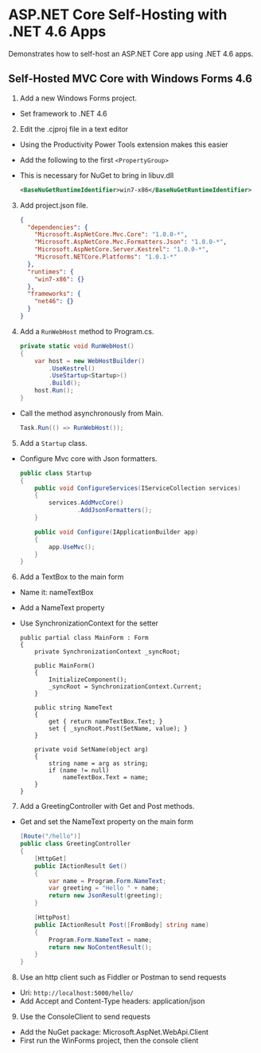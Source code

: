 # ASP.NET Core Self-Hosting with .NET 4.6 Apps

Demonstrates how to self-host an ASP.NET Core app using .NET 4.6 apps.

## Self-Hosted MVC Core with Windows Forms 4.6

1. Add a new Windows Forms project.
  - Set framework to .NET 4.6

2. Edit the .cjproj file in a text editor
  - Using the Productivity Power Tools extension makes this easier
  - Add the following to the first `<PropertyGroup>`
  - This is necessary for NuGet to bring in libuv.dll

    ```xml
    <BaseNuGetRuntimeIdentifier>win7-x86</BaseNuGetRuntimeIdentifier>
    ```

3. Add project.json file.

    ```json
    {
      "dependencies": {
        "Microsoft.AspNetCore.Mvc.Core": "1.0.0-*",
        "Microsoft.AspNetCore.Mvc.Formatters.Json": "1.0.0-*",
        "Microsoft.AspNetCore.Server.Kestrel": "1.0.0-*",
        "Microsoft.NETCore.Platforms": "1.0.1-*"
      },
      "runtimes": {
        "win7-x86": {}
      },
      "frameworks": {
        "net46": {}
      }
    }
    ```

4. Add a `RunWebHost` method to Program.cs.

    ```csharp
    private static void RunWebHost()
    {
        var host = new WebHostBuilder()
            .UseKestrel()
            .UseStartup<Startup>()
            .Build();
        host.Run();
    }
    ```

  - Call the method asynchronously from Main.

    ```csharp
    Task.Run(() => RunWebHost());
    ```

5. Add a `Startup` class.
  - Configure Mvc core with Json formatters.

    ```csharp
    public class Startup
    {
        public void ConfigureServices(IServiceCollection services)
        {
            services.AddMvcCore()
                    .AddJsonFormatters();
        }

        public void Configure(IApplicationBuilder app)
        {
            app.UseMvc();
        }
    }
    ```
6. Add a TextBox to the main form
  - Name it: nameTextBox
  - Add a NameText property
  - Use SynchronizationContext for the setter

    ```charp
    public partial class MainForm : Form
    {
        private SynchronizationContext _syncRoot;

        public MainForm()
        {
            InitializeComponent();
            _syncRoot = SynchronizationContext.Current;
        }

        public string NameText
        {
            get { return nameTextBox.Text; }
            set { _syncRoot.Post(SetName, value); }
        }

        private void SetName(object arg)
        {
            string name = arg as string;
            if (name != null)
                nameTextBox.Text = name;
        }
    }
    ```

7. Add a GreetingController with Get and Post methods.
  - Get and set the NameText property on the main form

    ```csharp
    [Route("/hello")]
    public class GreetingController
    {
        [HttpGet]
        public IActionResult Get()
        {
            var name = Program.Form.NameText;
            var greeting = "Hello " + name;
            return new JsonResult(greeting);
        }

        [HttpPost]
        public IActionResult Post([FromBody] string name)
        {
            Program.Form.NameText = name;
            return new NoContentResult();
        }
    }
    ``` 

8. Use an http client such as Fiddler or Postman to send requests
  - Uri: `http://localhost:5000/hello/`
  - Add Accept and Content-Type headers: application/json

9. Use the ConsoleClient to send requests
  - Add the NuGet package: Microsoft.AspNet.WebApi.Client
  - First run the WinForms project, then the console client

